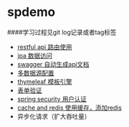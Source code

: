 # spdemo

####学习过程见git log记录或者tag标签
* [restful api 路由使用](http://blog.didispace.com/springbootrestfulapi/)
* [jpa 数据访问](http://blog.didispace.com/springbootdata2/)
* [swagger 自动生成api文档](http://blog.didispace.com/springbootswagger2/)
* [多数据源配置](http://blog.didispace.com/springbootmultidatasource/)
* [thymeleaf 模板引擎](http://blog.didispace.com/springbootweb/)
* [表单验证](http://www.cnblogs.com/tenWood/p/8644899.html)
* [spring security 用户认证](http://blog.didispace.com/springbootsecurity/)
* [cache and redis 使用缓存，添加redis](http://blog.didispace.com/springbootcache1/)
* 异步化请求（扩大吞吐量）
